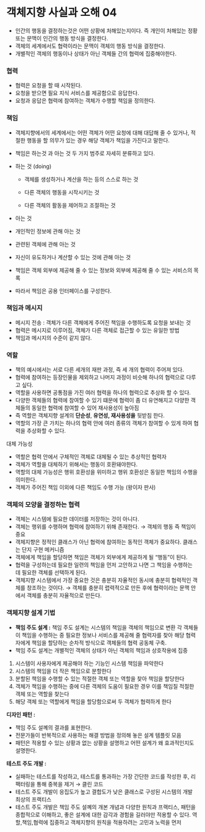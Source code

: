 # 객체지향 사실과 오해 04

- 인간의 행동을 결정하는것은 어떤 상황에 처해있는지이다. 즉 개인이 처해있는 정황 또는 문맥이 인간의 행동 방식을 결정한다.
- 객체의 세계에서도 협력이라는 문맥이 객체의 행동 방식을 결정한다.
- 개별적인 객체의 행동이나 상태가 아닌 객체들 간의 협력에 집중해야한다.

### 협력

- 협력은 요청을 할 때 시작된다.
- 요청을 받으면 필요 지식 서비스를 제공함으로 응답한다.
- 요청과 응답은 협력에 참여하는 객체가 수행할 책임을 정의한다.

### 책임

- 객체지향에서의 세계에서는 어떤 객체가 어떤 요청에 대해 대답해 줄 수 있거나, 적절한 행동을 할 의무가 있는 경우 해당 객체가 책임을 가진다고 말한다.
- 책임은 하는것 과 아는 것 두 가지 범주로 자세히 분류하고 있다.
- 하는 것 (doing)
    
     - 객체를 생성하거나 계산을 하는 등의 스스로 하는 것
    
     - 다른 객체의 행동을 시작시키는 것
    
    - 다른 객체의 활동을 제어하고 조절하는 것
- 아는 것
- 개인적인 정보에 관해 아는 것
- 관련된 객체에 관해 아는 것
- 자신이 유도하거나 계산할 수 있는 것에 관해 아는 것
- 책임은 객체 외부에 제공해 줄 수 있는 정보와 외부에 제공해 줄 수 있는 서비스의 목록
- 따라서 책임은 공용 인터페이스를 구성한다.

### 책임과 메시지

- 메시지 전송 : 객체가 다른 객체에게 주어진 책임을 수행하도록 요청을 보내는 것
- 협력은 메시지로 이루어짐, 객체가 다른 객체로 접근할 수 있는 유일한 방법
- 책임과 메시지의 수준이 같지 않다.

### 역할

- 책의 예시에서는 서로 다른 세개의 재판 과정, 즉 세 개의 협력이 주어져 있다.
- 협력에 참여하는 등장인물을 제외하고 나머지 과정이 비슷해 하나의 협력으로 다루고 싶다.
- 역할을 사용하면 공통점을 가진 여러 협력을 하나의 협력으로 추상화 할 수 있다.
- 다양한 객체들의 협력에 참여할 수 있기 떄문에 협력이 좀 더 유연해지고 다양한 객체들의 동일한 협력에 참여할 수 있어 재사용성이 높아짐
- 즉 역할은 객체지향 설계의 **단순성**, **유연성, 재사용성을** 뒷받침 한다.
- 역할의 가장 큰 가치는 하나의 협력 안에 여러 종류의 객체가 참여할 수 있게 하여 협력을 추상화할 수 있다.

대체 가능성

- 역할은 협력 안에서 구체적인 객체로 대체될 수 있는 추상적인 협력자
- 객체가 역할을 대체하기 위해서는 행동이 호환돼야한다.
- 역할의 대체 가능성은 행위 호환성을 위미하고 행위 호환성은 동일한 책임의 수행을 의미한다.
- 객체가 주어진 책임 이외에 다른 책임도 수행 가능 (왕이자 판사)

### 객체의 모양을 결정하는 협력

- 객체는 시스템에 필요한 데이터를 저장하는 것이 아니다.
- 객체는 행위를 수행하며 협력에 참여하기 위해 존재한다. → 객체의 행동 즉 책임이 중요
- 객체지향은 정적인 클래스가 아닌 협력에 참여하는 동적인 객체가 중요하다. 클래스는 단지 구현 메커니즘
- 객체에게 책임을 할당하면 책임은 객체가 외부에게 제공하게 될 “행동”이 된다.
- 협력을 구성하는데 필요한 일련의 책임을 먼저 고안하고 나면 그 책임을 수행하는 데 필요한 객체를 선택하게 된다.
- 객체지향 시스템에서 가장 중요한 것은 충분히 자율적인 동시에 충분히 협력적인 객체를 창조하는 것이다. → 객체를 충분히 렵력적으로 만든 후에 협력이라는 문맥 안에서 객체를 충분히 자율적으로 만든다.

### 객체지향 설계 기법

- **책임 주도 설계 :** 
책임 주도 설계는 시스템의 책임을 객체의 책임으로 변환
각 객체들이 책임을 수행하는 중 필요한 정보나 서비스를 제공해 줄 협력자를 찾아 해당 협력자에게 책임을 할당하는 순차적 방식으로 객체들의 협력 공동체 구축.
- 책임 주도 설계는 개별적인 객체의 상태가 아닌 객체의 책임과 상호작용에 집중
1. 시스템이 사용자에게 제공해야 하는 기능인 시스템 책임을 파악한다
2. 시스템의 책임을 더 작은 책임으로 분할한다
3. 분할된 책임을 수행할 수 있는 적절한 객체 또는 역할을 찾아 책임을 할당한다
4. 객체가 책임을 수행하는 중에 다른 객체의 도움이 필요한 경우 이를 책임질 적절한 객체 또는 역할을 찾는다
5. 해당 객체 또는 역할에게 책임을 할당함으로써 두 객체가 협력하게 한다

**디자인 패턴 :** 

- 책임 주도 설꼐의 결과를 표현한다.
- 전문가들이 반복적으로 사용하는 해결 방법을 정의해 놓은 설계 템플릿 모음
- 패턴은 적용할 수 있는 상황과 없는 상황을 설명하고 어떤 설계가 왜 효과적인지도 설명한다.

**테스트 주도 개발 :** 

- 실패하는 테스트를 작성하고, 테스트를 통과하는 가장 간단한 코드를 작성한 후, 리팩터링을 통해 중복을 제거 → 클린 코드
- 테스트 주도 개발이 응집도가 높고 결합도가 낮은 클래스로 구성된 시스템의 개발 최상의 프랙티스
- 테스트 주도 개발은 책임 주도 설꼐의 개본 개념과 다양한 원칙과 프랙티스, 패턴을 종합적으로 이해하고, 좋은 설계에 대한 감각과 경험을 길러야만 적용할 수 있다.
역할,책임,협력에 집중하고 객체지향의 원칙을 적용하려는 고민과 노력을 먼저